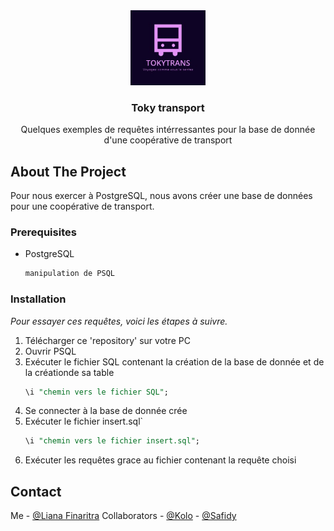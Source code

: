 <div id="top"></div>

<div align="center">
  <a href="https://github.com/othneildrew/Best-README-Template">
    <img src="images/logoToky.jpg" alt="Logo" width="120" height="120">
  </a>

  <h3 align="center">Toky transport</h3>

  <p align="center">
    Quelques exemples de requêtes intérressantes pour la base de donnée d'une coopérative de transport
  </p>
</div>

<!-- ABOUT THE PROJECT -->
## About The Project

Pour nous exercer à PostgreSQL, nous avons créer une base de données pour une coopérative de transport.

### Prerequisites

* PostgreSQL
  ```sh
  manipulation de PSQL
  ```

### Installation

_Pour essayer ces requêtes, voici les étapes à suivre._

1. Télécharger ce 'repository' sur votre PC
2. Ouvrir PSQL
3. Exécuter le fichier SQL contenant la création de la base de donnée et de la créationde sa table
   ```sql
   \i "chemin vers le fichier SQL";
   ```
4. Se connecter à la base de donnée crée
5. Exécuter le fichier insert.sql`
   ```sql
   \i "chemin vers le fichier insert.sql";
6. Exécuter les requêtes grace au fichier contenant la requête choisi

<!-- CONTACT -->
## Contact

Me - [@Liana Finaritra](https://www.facebook.com/Liana.Finaritra.9)
Collaborators - [@Kolo](https://www.facebook.com/profile.php?id=100030673515428) - [@Safidy](https://www.facebook.com/safidy.randriantseheno.1)
